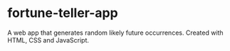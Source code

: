 # fortune-teller-app
A web app that generates random likely future occurrences. Created with HTML, CSS and JavaScript. 

